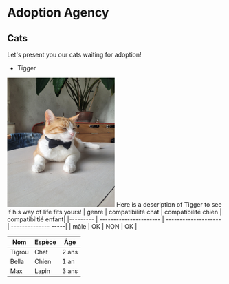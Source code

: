 # Adoption Agency #
## Cats ##
Let's present you our cats waiting for adoption!

- Tigger
 
<img src="./tigrou.jpg" alt="Tigrou" width="250" height="300">  
Here is a description of Tigger to see if his way of life fits yours!
| genre    | compatibilité chat     | compatibilité chien  | compatibiltié enfant| 
|--------- | ---------------------- | -------------------- | -------------- -----| 
| mâle     |          OK            |          NON         |         OK          |  



| Nom      | Espèce     | Âge  |
|----------|------------|------|
| Tigrou   | Chat       | 2 ans |
| Bella    | Chien      | 1 an  |
| Max      | Lapin      | 3 ans |








